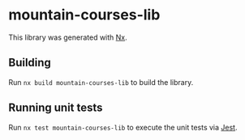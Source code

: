 # mountain-courses-lib

This library was generated with [Nx](https://nx.dev).

## Building

Run `nx build mountain-courses-lib` to build the library.

## Running unit tests

Run `nx test mountain-courses-lib` to execute the unit tests via [Jest](https://jestjs.io).
